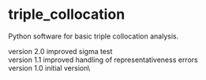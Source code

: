 # triple_collocation
Python software for basic triple collocation analysis.

version 2.0 improved sigma test\
version 1.1 improved handling of representativeness errors\
version 1.0 initial version\
